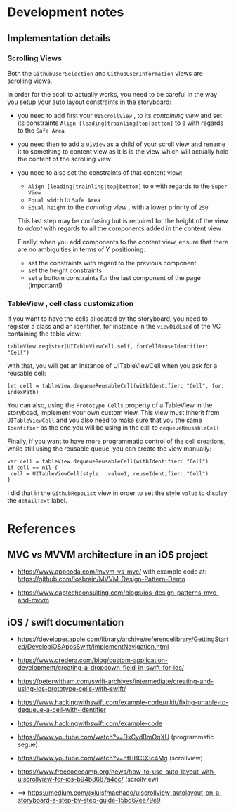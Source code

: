 # Development notes

## Implementation details

### Scrolling Views
Both the `GithubUserSelection` and `GithubUserInformation` views are scrolling views.

In order for the scoll to actually works, you need to be careful in the way you setup your auto layout constraints in the storyboard:
* you need to add first your `UIScrollView` , to its *containing view* and set its constraints `Align [leading|trainling|top|bottom]` to `0` with regards to the `Safe Area`
* you need then to add a `UIView` as a child of your scroll view and rename it to something to content view as it is is the view which will actually hold the content of the scrolling view
* you need to also set the constraints of that content view: 
  *  `Align [leading|trainling|top|bottom]` to `0` with regards to the `Super View`
  *  `Equal width` to `Safe Area`
  *  `Equal height` to the *containg view* , with a lower priority of `250`
  
  This last step may be confusing but is required for the height of the view to *adapt* with regards to all the components added in the content view
  
  Finally, when you add components to the content view, ensure that there are no ambiguities in terms of Y positioning:
  * set the constraints with regard to the previous component
  * set the height constraints
  * set a bottom constraints for the last component of the page (important!)
  
### TableView , cell class customization
If you want to have the cells allocated by the storyboard, you need to register a class and an identifier, for instance in the  `viewDidLoad` of the VC containing the teble view:

```
tableView.register(UITableViewCell.self, forCellReuseIdentifier: "Cell")
```

with that, you will get an instance of UITableViewCell when you ask for a reusable cell:
```
let cell = tableView.dequeueReusableCell(withIdentifier: "Cell", for: indexPath)
```

You can also, using the `Prototype Cells` property of a TableView in the storyboad, implement your own custom view.
This view must inherit from `UITableViewCell` and you also need to make sure that you the same `Identifier` as the one you will be using in the call to `dequeueReusableCell`

Finally, if you want to have more programmatic control of the cell creations, while still using the reusable queue, you can create the view manually:

```
var cell = tableView.dequeueReusableCell(withIdentifier: "Cell")
if cell == nil {
 cell = UITableViewCell(style: .value1, reuseIdentifier: "Cell")
}

```
I did that in the `GithubRepoList` view in order to set the style `value` to display the `detailText` label.

# References
## MVC vs MVVM architecture in an iOS project
* https://www.appcoda.com/mvvm-vs-mvc/ with example code at:
  https://github.com/iosbrain/MVVM-Design-Pattern-Demo
  
* https://www.captechconsulting.com/blogs/ios-design-patterns-mvc-and-mvvm

## iOS / swift documentation
* https://developer.apple.com/library/archive/referencelibrary/GettingStarted/DevelopiOSAppsSwift/ImplementNavigation.html
* https://www.credera.com/blog/custom-application-development/creating-a-dropdown-field-in-swift-for-ios/
* https://peterwitham.com/swift-archives/intermediate/creating-and-using-ios-prototype-cells-with-swift/

* https://www.hackingwithswift.com/example-code/uikit/fixing-unable-to-dequeue-a-cell-with-identifier
* https://www.hackingwithswift.com/example-code

* https://www.youtube.com/watch?v=DxCydBmOqXU  (programmatic segue)

* https://www.youtube.com/watch?v=nfHBCQ3c4Mg (scrollview)
* https://www.freecodecamp.org/news/how-to-use-auto-layout-with-uiscrollview-for-ios-b94b8687a4cc/ (scrollview)
* ==>   https://medium.com/@luisfmachado/uiscrollview-autolayout-on-a-storyboard-a-step-by-step-guide-15bd67ee79e9
